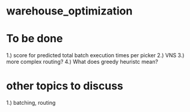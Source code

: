 # warehouse_optimization

# To be done

1.) score for predicted total batch execution times per picker 
2.) VNS
3.) more complex routing?
4.) What does greedy heuristc mean?

# other topics to discuss

1.) batching, routing